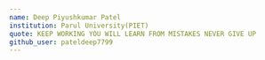 ```yaml
---
name: Deep Piyushkumar Patel
institution: Parul University(PIET)
quote: KEEP WORKING YOU WILL LEARN FROM MISTAKES NEVER GIVE UP
github_user: pateldeep7799
---
```

